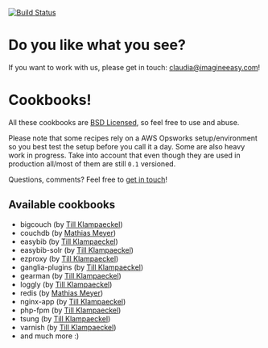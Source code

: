 [![Build Status](https://travis-ci.org/till/easybib-cookbooks.png?branch=master)](https://travis-ci.org/till/easybib-cookbooks)

# Do you like what you see?

If you want to work with us, please get in touch: [claudia@imagineeasy.com](mailto:claudia@imagineeasy.com)!

# Cookbooks!

All these cookbooks are [BSD Licensed][bsd], so feel free to use and abuse.

[bsd]: http://www.opensource.org/licenses/bsd-license.php

Please note that some recipes rely on a AWS Opsworks setup/environment so you best test the setup before you call it a day. Some are also heavy work in progress. Take into account that even though they are used in production all/most of them are still `0.1` versioned.

Questions, comments? Feel free to [get in touch][touch]!

[touch]: http://twitter.com/klimpong

## Available cookbooks

 * bigcouch (by [Till Klampaeckel][till])
 * couchdb (by [Mathias Meyer][meyer])
 * easybib (by [Till Klampaeckel][till])
 * easybib-solr (by [Till Klampaeckel][till])
 * ezproxy (by [Till Klampaeckel][till])
 * ganglia-plugins (by [Till Klampaeckel][till])
 * gearman (by [Till Klampaeckel][till])
 * loggly (by [Till Klampaeckel][till])
 * redis (by [Mathias Meyer][meyer])
 * nginx-app (by [Till Klampaeckel][till])
 * php-fpm (by [Till Klampaeckel][till])
 * tsung (by [Till Klampaeckel][till])
 * varnish (by [Till Klampaeckel][till])
 * and much more :)

[meyer]: http://www.paperplanes.de/
[till]: http://till.klampaeckel.de/blog/

